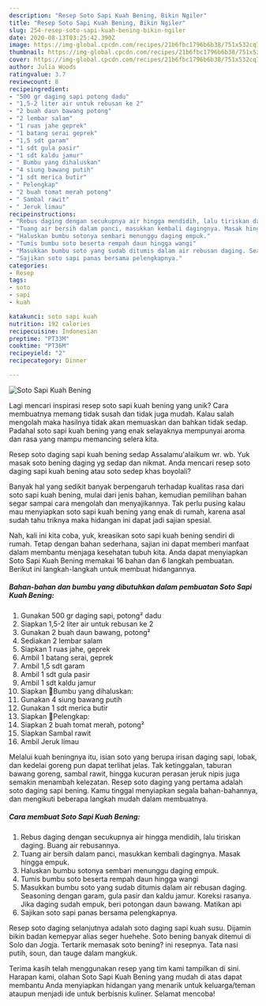 ```yaml
---
description: "Resep Soto Sapi Kuah Bening, Bikin Ngiler"
title: "Resep Soto Sapi Kuah Bening, Bikin Ngiler"
slug: 254-resep-soto-sapi-kuah-bening-bikin-ngiler
date: 2020-08-13T03:25:42.390Z
image: https://img-global.cpcdn.com/recipes/21b6fbc1796b6b38/751x532cq70/soto-sapi-kuah-bening-foto-resep-utama.jpg
thumbnail: https://img-global.cpcdn.com/recipes/21b6fbc1796b6b38/751x532cq70/soto-sapi-kuah-bening-foto-resep-utama.jpg
cover: https://img-global.cpcdn.com/recipes/21b6fbc1796b6b38/751x532cq70/soto-sapi-kuah-bening-foto-resep-utama.jpg
author: Julia Woods
ratingvalue: 3.7
reviewcount: 8
recipeingredient:
- "500 gr daging sapi potong dadu"
- "1,5-2 liter air untuk rebusan ke 2"
- "2 buah daun bawang potong"
- "2 lembar salam"
- "1 ruas jahe geprek"
- "1 batang serai geprek"
- "1,5 sdt garam"
- "1 sdt gula pasir"
- "1 sdt kaldu jamur"
- " Bumbu yang dihaluskan"
- "4 siung bawang putih"
- "1 sdt merica butir"
- " Pelengkap"
- "2 buah tomat merah potong"
- " Sambal rawit"
- " Jeruk limau"
recipeinstructions:
- "Rebus daging dengan secukupnya air hingga mendidih, lalu tiriskan daging. Buang air rebusannya."
- "Tuang air bersih dalam panci, masukkan kembali dagingnya. Masak hingga empuk."
- "Haluskan bumbu sotonya sembari menunggu daging empuk."
- "Tumis bumbu soto beserta rempah daun hingga wangi"
- "Masukkan bumbu soto yang sudab ditumis dalam air rebusan daging. Seasoning dengan garam, gula pasir dan kaldu jamur. Koreksi rasanya. Jika daging sudah empuk, beri potongan daun bawang. Matikan api"
- "Sajikan soto sapi panas bersama pelengkapnya."
categories:
- Resep
tags:
- soto
- sapi
- kuah

katakunci: soto sapi kuah 
nutrition: 192 calories
recipecuisine: Indonesian
preptime: "PT33M"
cooktime: "PT36M"
recipeyield: "2"
recipecategory: Dinner

---
```



![Soto Sapi Kuah Bening](https://img-global.cpcdn.com/recipes/21b6fbc1796b6b38/751x532cq70/soto-sapi-kuah-bening-foto-resep-utama.jpg)

Lagi mencari inspirasi resep soto sapi kuah bening yang unik? Cara membuatnya memang tidak susah dan tidak juga mudah. Kalau salah mengolah maka hasilnya tidak akan memuaskan dan bahkan tidak sedap. Padahal soto sapi kuah bening yang enak selayaknya mempunyai aroma dan rasa yang mampu memancing selera kita.

Resep soto daging sapi kuah bening sedap Assalamu&#39;alaikum wr. wb. Yuk masak soto bening daging yg sedap dan nikmat. Anda mencari resep soto daging sapi kuah bening atau soto sedep khas boyolali?

Banyak hal yang sedikit banyak berpengaruh terhadap kualitas rasa dari soto sapi kuah bening, mulai dari jenis bahan, kemudian pemilihan bahan segar sampai cara mengolah dan menyajikannya. Tak perlu pusing kalau mau menyiapkan soto sapi kuah bening yang enak di rumah, karena asal sudah tahu triknya maka hidangan ini dapat jadi sajian spesial.


Nah, kali ini kita coba, yuk, kreasikan soto sapi kuah bening sendiri di rumah. Tetap dengan bahan sederhana, sajian ini dapat memberi manfaat dalam membantu menjaga kesehatan tubuh kita. Anda dapat menyiapkan Soto Sapi Kuah Bening memakai 16 bahan dan 6 langkah pembuatan. Berikut ini langkah-langkah untuk membuat hidangannya.

<!--inarticleads1-->

##### Bahan-bahan dan bumbu yang dibutuhkan dalam pembuatan Soto Sapi Kuah Bening:

1. Gunakan 500 gr daging sapi, potong² dadu
1. Siapkan 1,5-2 liter air untuk rebusan ke 2
1. Gunakan 2 buah daun bawang, potong²
1. Sediakan 2 lembar salam
1. Siapkan 1 ruas jahe, geprek
1. Ambil 1 batang serai, geprek
1. Ambil 1,5 sdt garam
1. Ambil 1 sdt gula pasir
1. Ambil 1 sdt kaldu jamur
1. Siapkan  🧄Bumbu yang dihaluskan:
1. Gunakan 4 siung bawang putih
1. Gunakan 1 sdt merica butir
1. Siapkan  🧂Pelengkap:
1. Siapkan 2 buah tomat merah, potong²
1. Siapkan  Sambal rawit
1. Ambil  Jeruk limau


Melalui kuah beningnya itu, isian soto yang berupa irisan daging sapi, lobak, dan kedelai goreng pun dapat terlihat jelas. Tak ketinggalan, taburan bawang goreng, sambal rawit, hingga kucuran perasan jeruk nipis juga semakin menambah kelezatan. Resep soto daging yang pertama adalah soto daging sapi bening. Kamu tinggal menyiapkan segala bahan-bahannya, dan mengikuti beberapa langkah mudah dalam membuatnya. 

<!--inarticleads2-->

##### Cara membuat Soto Sapi Kuah Bening:

1. Rebus daging dengan secukupnya air hingga mendidih, lalu tiriskan daging. Buang air rebusannya.
1. Tuang air bersih dalam panci, masukkan kembali dagingnya. Masak hingga empuk.
1. Haluskan bumbu sotonya sembari menunggu daging empuk.
1. Tumis bumbu soto beserta rempah daun hingga wangi
1. Masukkan bumbu soto yang sudab ditumis dalam air rebusan daging. Seasoning dengan garam, gula pasir dan kaldu jamur. Koreksi rasanya. Jika daging sudah empuk, beri potongan daun bawang. Matikan api
1. Sajikan soto sapi panas bersama pelengkapnya.


Resep soto daging selanjutnya adalah soto daging sapi kuah susu. Dijamin bikin badan kemepyar alias seger huehehe. Soto bening banyak ditemui di Solo dan Jogja. Tertarik memasak soto bening? ini resepnya. Tata nasi putih, soun, dan tauge dalam mangkuk. 

Terima kasih telah menggunakan resep yang tim kami tampilkan di sini. Harapan kami, olahan Soto Sapi Kuah Bening yang mudah di atas dapat membantu Anda menyiapkan hidangan yang menarik untuk keluarga/teman ataupun menjadi ide untuk berbisnis kuliner. Selamat mencoba!
